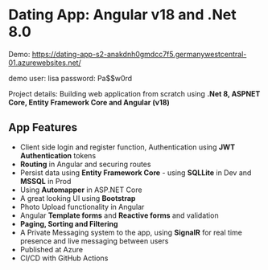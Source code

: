 # Dating App: Angular v18 and .Net 8.0

Demo:
https://dating-app-s2-anakdnh0gmdcc7f5.germanywestcentral-01.azurewebsites.net/

demo user: lisa
password: Pa$$w0rd

Project details:
Building web application from scratch using **.Net 8, ASPNET Core, Entity Framework Core and Angular (v18)**

## App Features
- Client side login and register function, Authentication using **JWT Authentication** tokens
- **Routing** in Angular and securing routes
- Persist data using **Entity Framework Core** - using **SQLLite** in Dev and **MSSQL** in Prod
- Using **Automapper** in ASP.NET Core
- A great looking UI using **Bootstrap**
- Photo Upload functionality in Angular
- Angular **Template forms** and **Reactive forms** and validation
- **Paging, Sorting and Filtering**
- A Private Messaging system to the app, using **SignalR** for real time presence and live messaging between users
- Published at Azure
- CI/CD with GitHub Actions
